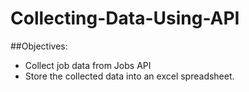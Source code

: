 # Collecting-Data-Using-API

##Objectives:
*   Collect job data from Jobs API
*   Store the collected data into an excel spreadsheet.

